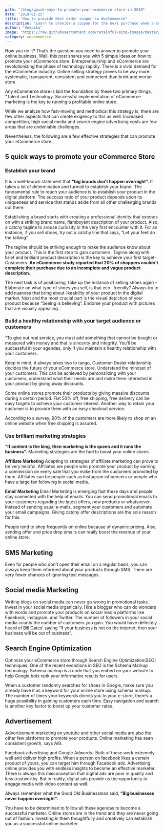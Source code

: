 ```yaml
---
path: "/blog/quick-ways-to-promote-your-ecommerce-store-in-2019"
date: "2019-01-25"
title: "How to provide Next order coupon in WooCommerce"
description: "Learn to provide a coupon for the next purchase when a customer makes an order and send it within the order notification email itself"
author: "Deepika"
image: "https://raw.githubusercontent.com/retainful/site-images/master/How-to-provide-Next-order-coupon-in-WooCommerce/How-to-provide-Next-order-coupon-in-WooCommerce.png"
category: woocommerce
---
```

How you do it?
That’s the question you need to answer to promote your online business. Well, this post shares you with 5 simple ideas on how to promote your eCommerce store.
Entrepreneurship and eCommerce are revolutionizing the phase of technology rapidly. There is a vivid demand for the eCommerce industry. Online selling strategy proves to be way more systematic, transparent, consistent and competent than brick and mortar store.

Any eCommerce store is laid the foundation by these two primary things, “Talent and Technology. Successful implementation of eCommerce marketing is the key to running a profitable online store.

While we analyze how fast-moving and methodical this strategy is, there are few other aspects that can create exigency to this as well. Increased competition, high social media and search engine advertising costs are few areas that are undeniable challenges.

Nevertheless, the following are a few effective strategies that can promote your eCommerce store.
## 5 quick ways to promote your eCommerce Store
### Establish your brand

It is a well-known statement that **“big brands don’t happen overnight”.** It takes a lot of determination and turmoil to establish your brand. The fundamental rule to reach your audience is to establish your product in the digital platform. The success ratio of your product depends upon its uniqueness and service that stands aside from all other challenging brands out there.

Establishing a brand starts with creating a professional identity that extends on with a striking brand name, flamboyant description of your product. Also, a catchy tagline to arouse curiosity in the very first encounter with it. For an instance, if you sell shoes, try out a catchy line that says, “Let your feet do the talking”.

The tagline should be striking enough to make the audience know about your product. This is the first step to gain customers. Tagline along with brief and brilliant product description is the key to achieve your first target- Customers.
**An eCommerce study reported that 20% of shoppers couldn’t complete their purchase due to an incomplete and vague product description.**

The next task is of positioning, take up the instance of selling shoes again – Elaborate on what type of shoes you sell, is that eco- friendly? Always try to add nuances that bring about likeability of your product in the digital market. Next and the most crucial part is the visual depiction of your product because “Seeing is believing”. Endorse your product with pictures that are visually appealing.
### Build a healthy relationship with your target audience or customers

“To give out real service, you must add something that cannot be bought or measured with money and that is sincerity and integrity. You’ll be successful in your agendas, only if you maintain a healthy relationship with your customers.

Keep in mind, it always takes two to tango, Customer-Dealer relationship decides the future of your eCommerce store. Understand the mindset of your customers. This can be achieved by personalizing with your customers, understand what their needs are and make them interested in your product by giving away discounts.

Some online stores promote their products by giving massive discounts during a certain period. Flat 50% off, free shipping, free delivery can be easy targets to achieve your customer interest. Another way to  <link-text url="https://www.retainful.com/" ref="noopener" target="_blank">retain your customer</link-text> is to provide them with an easy checkout service.

According to a survey, 90% of the customers are more likely to shop on an online website when free shipping is assured.
### Use brilliant marketing strategies

**“If content is the king, then marketing is the queen and it runs the business”.** Marketing strategies are the fuel to boost your online stores.

**Affiliate Marketing**
Adapting to strategies of affiliate marketing can prove to be very helpful. Affiliates are people who promote your product by earning a commission on every sale that you make from the customers promoted by them. Affiliates can be people such as Instagram influencers or people who have a large fan following in social media.

**Email Marketing**
Email Marketing is emerging fast these days and people stay connected with the help of emails. You can send promotional emails to your customers regarding the latest offers, new products or whatsoever. Instead of sending usual e-mails, segment your customers and <link-text url="https://www.campaignrabbit.com/" terget="_blank" ref="noopener">automate your email campaigns. Giving catchy offer descriptions are the sole reason for this.

People tend to shop frequently on online because of dynamic pricing. Also, sending offer and price drop <link-text url="https://www.campaignrabbit.com/how-automated-email-grow-online-business/" target="_blank" ref="noopener">emails can really boost the revenue</link-text> of your online store.
## SMS Marketing
Even for people who don’t open their email on a regular basis, you can always keep them informed about your products through SMS. There are very fewer chances of ignoring text messages.

## Social media Marketing
Writing blogs on social media can never go wrong in promotional tasks. Invest in your social media organically. Hire a blogger who can do wonders with words and promote your products on social media platforms like Facebook, Instagram, and Twitter. The number of followers in your social media counts the number of customers you gain. You would have definitely heard of Bill Gates’ saying “If your business is not on the internet, then your business will be out of business”.
## Search Engine Optimization

Optimize your eCommerce store through Search Engine Optimization(SEO) techniques. One of the recent evolutions in SEO is the <link-text url="https://www.searchenginejournal.com/schema-101-improve-seo-results/204858/" target="_blank" ref="noopener nofollow">Schema Markup technology.</link-text> Schema markup is a code that you embed on your website to help Google bots rank your informative results for users.

When a customer randomly searches for shoes in Google, make sure you already have it as a keyword for your online store using schema markup. The number of times your keywords directs you to your e-store, there’s a huge possibility in gaining customers each time.
Easy navigation and search is another key factor to boost up your customer rates.

## Advertisement

Advertisement marketing on youtube and other social media are also the other few platforms to promote your products. Online marketing has seen consistent growth, says AIB.

Facebook advertising and Google Adwords- Both of these work extremely well and deliver high profits. When a person on facebook likes a certain product of yours, you can target him through Facebook ads. Advertising online provides you with endless insights to become an effective marketer. There is always this misconception that digital ads are poor in quality and less trustworthy. But in reality, digital ads provide us the opportunity to <link-text url="https://www.business2community.com/seo/5-ways-video-content-can-improve-your-seo-02159034" target="_blank" ref="noopener nofollow">engage media with video content</link-text> as well.

Always remember what the Good Old Businessman said,
**“Big businesses never happen overnight”.**

You have to be determined to follow all these agendas to become a successful marketer. Online stores are in the trend and they are never going out of fashion. Investing in them thoughtfully and creatively can establish you as a successful online marketer.